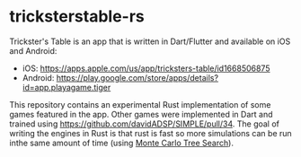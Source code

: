 # tricksterstable-rs

Trickster's Table is an app that is written in Dart/Flutter and available on iOS and Android:

* iOS: https://apps.apple.com/us/app/tricksters-table/id1668506875
* Android: https://play.google.com/store/apps/details?id=app.playagame.tiger

This repository contains an experimental Rust implementation of some games featured in the app. Other games were implemented in Dart and trained using https://github.com/davidADSP/SIMPLE/pull/34. The goal of writing the engines in Rust is that rust is fast so more simulations can be run inthe same amount of time (using [Monte Carlo Tree Search](https://en.wikipedia.org/wiki/Monte_Carlo_tree_search)).
